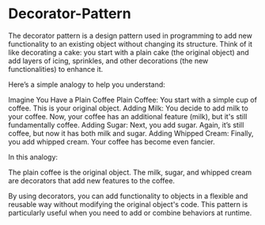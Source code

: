 # Decorator-Pattern

The decorator pattern is a design pattern used in programming to add new functionality to an existing object without changing its structure. Think of it like decorating a cake: you start with a plain cake (the original object) and add layers of icing, sprinkles, and other decorations (the new functionalities) to enhance it.

Here’s a simple analogy to help you understand:

Imagine You Have a Plain Coffee
Plain Coffee: You start with a simple cup of coffee. This is your original object.
Adding Milk: You decide to add milk to your coffee. Now, your coffee has an additional feature (milk), but it's still fundamentally coffee.
Adding Sugar: Next, you add sugar. Again, it’s still coffee, but now it has both milk and sugar.
Adding Whipped Cream: Finally, you add whipped cream. Your coffee has become even fancier.

In this analogy:

The plain coffee is the original object.
The milk, sugar, and whipped cream are decorators that add new features to the coffee.


By using decorators, you can add functionality to objects in a flexible and reusable way without modifying the original object's code. This pattern is particularly useful when you need to add or combine behaviors at runtime.
